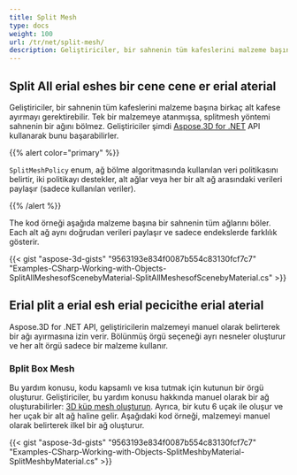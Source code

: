 ```yaml
---
title: Split Mesh
type: docs
weight: 100
url: /tr/net/split-mesh/
description: Geliştiriciler, bir sahnenin tüm kafeslerini malzeme başına birkaç alt kafese ayırmayı gerektirebilir. Tek bir malzemeye atanmışsa, splitmesh yöntemi sahnenin bir ağını bölmez. Geliştiriciler şimdi Aspose kullanarak bunu başarabilirler. 3D for .NET API.
---
```

##  **Split All erial eshes bir cene cene er erial aterial**
Geliştiriciler, bir sahnenin tüm kafeslerini malzeme başına birkaç alt kafese ayırmayı gerektirebilir. Tek bir malzemeye atanmışsa, splitmesh yöntemi sahnenin bir ağını bölmez. Geliştiriciler şimdi [Aspose.3D for .NET](https://products.aspose.com/3d/net/) API kullanarak bunu başarabilirler.

{{% alert color="primary" %}}

`SplitMeshPolicy` enum, ağ bölme algoritmasında kullanılan veri politikasını belirtir, iki politikayı destekler, alt ağlar veya her bir alt ağ arasındaki verileri paylaşır (sadece kullanılan veriler).

{{% /alert %}}

The kod örneği aşağıda malzeme başına bir sahnenin tüm ağlarını böler. Each alt ağ aynı doğrudan verileri paylaşır ve sadece endekslerde farklılık gösterir.

{{< gist "aspose-3d-gists" "9563193e834f0087b554c83130fcf7c7" "Examples-CSharp-Working-with-Objects-SplitAllMeshesofScenebyMaterial-SplitAllMeshesofScenebyMaterial.cs" >}}
##  **Erial plit a erial esh erial pecicithe erial aterial**
Aspose.3D for .NET API, geliştiricilerin malzemeyi manuel olarak belirterek bir ağı ayırmasına izin verir. Bölünmüş örgü seçeneği ayrı nesneler oluşturur ve her alt örgü sadece bir malzeme kullanır.
###  **Bplit Box Mesh**
Bu yardım konusu, kodu kapsamlı ve kısa tutmak için kutunun bir örgü oluşturur. Geliştiriciler, bu yardım konusu hakkında manuel olarak bir ağ oluşturabilirler: [3D küp mesh oluşturun](/3d/tr/net/create-3d-mesh-and-scene/). Ayrıca, bir kutu 6 uçak ile oluşur ve her uçak bir alt ağ haline gelir. Aşağıdaki kod örneği, malzemeyi manuel olarak belirterek ilkel bir ağ oluşturur.

{{< gist "aspose-3d-gists" "9563193e834f0087b554c83130fcf7c7" "Examples-CSharp-Working-with-Objects-SplitMeshbyMaterial-SplitMeshbyMaterial.cs" >}}

